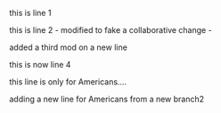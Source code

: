 this is line 1

this is line 2 - modified to fake a collaborative change - 

added a third mod on a new line

this is now line 4

this line is only for Americans....


adding a new line for Americans from a new branch2

